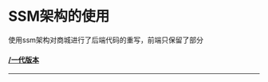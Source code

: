 # SSM架构的使用
使用ssm架构对商城进行了后端代码的重写，前端只保留了部分
#### [/一代版本](https://github.com/Dark-shy/HelloServlet.java)
***
